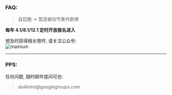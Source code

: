 <br/>

<h3>FAQ:</h3>
<blockquote>
<p>
    自怼圈 -> 营造被动节奏外韵律
</p>
</blockquote>
<p>
<b>每年 4.1/8.1/12.1 定时开放报名进入
</b>

</p>
<p>想及时获得相关嗯哼, 请关注公众号:
    <br/>
<img alt="mainium" src="https://ipic.zoomquiet.top/2019-10-12-mainium-qr-barnner.jpg"/>
<!--
<img alt="PythoniCamp" src="http://0.zoomquiet.top/logos/101.camp/banner_101camp_h191.jpg"/>
    <br/>
实在想立即开始感受, 可以加入知识星球(免费):
    <br/>

<img alt="蟒营101camp" src="https://ipic.zoomquiet.top/2019-08-09-190809camp101.jpeg"/>

-->
</p>

<h4>蟒营:</h4>
<blockquote>
<p>
    伴你重新享受<b>自学</b>乐趣
<br/>
    <b>
    <a href="https://101.camp/">101.camp</a>
    </b>
<br/>
    <i>
    Reactivate Joy by Self-teach with You
    </i>
</p>

</blockquote>
<hr/>
<hr/>

<h3>精品小班4Py 已在行进</h3>
<blockquote><p>
    
<ul>
    <li>
    正式开课: <b>191201</b>
    </li>
    <li>
    课程结束: <b>200112</b>
    </li>
</ul>
</p></blockquote>

<h3>下期5Py 年后初十报名</h3>

<hr/>

<h2>蟒营</h2>
<p>
    伴你重享<b>学习</b>乐趣
</p>
<blockquote>
<p>
    <b>
    101.camp
    </b>
</p>
<p>
    <i>
    Reactivate Joy by Self-teach with You
    </i>
</p>
</blockquote>


<br/>
任何问题可先进入知识星球<b>(免费)</b>咨询:
<br/>
<img alt="FAQ" 
    src="https://ipic.zoomquiet.top/2019-08-28-FAQ101camp.jpeg"/>


<p>关注公众号, 持续获得相关各种咨询, :
<img alt="mainium" src="https://ipic.zoomquiet.top/2019-10-12-mainium-qr-barnner.jpg"/>

<!--
<img alt="PythoniCamp" src="http://0.zoomquiet.top/logos/101.camp/banner_101camp_h191.jpg"/>

    <br/>
实在想立即开始感受蟒营, 可以加入知识星球(免费):
    <br/>

<img alt="蟒营101camp" src="https://ipic.zoomquiet.top/2019-08-09-190809camp101.jpeg"/>

-->
</p>

<hr/>


<h3>PPS:</h3>
<p>
    任何问题, 随时邮件提问可也:
</p>
<blockquote>
<p>
    <i>
    du4intra@googlegroups.com
    </i>
</p>
</blockquote>


